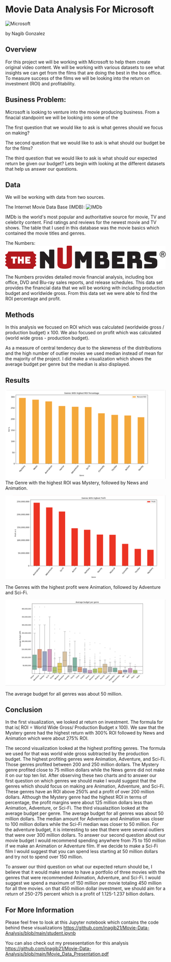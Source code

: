 # Movie Data Analysis For Microsoft
![Microsoft](https://upload.wikimedia.org/wikipedia/commons/9/96/Microsoft_logo_%282012%29.svg)

by Nagib Gonzalez


## Overview

For this project we will be working with Microsoft to help them create original video content. We will be working with various datasets to see what insights we can get from the films that are doing the best in the box office. To measure success of the films we will be looking into the return on investment (ROI) and profitability.
## Business Problem:

Microsoft is looking to venture into the movie producing business. From a finacial standpoint we will be looking into some of the 


The first question that we would like to ask is what genres should we focus on making? 

The second question that we would like to ask is what should our budget be for the films? 

The third question that we would like to ask is what should our expected return be given our budget? Lets begin with looking at the different datasets that  help us answer our questions. 
## Data
We will be working with data from two sources.

The Internet Movie Data Base (IMDB): ![IMDb](https://upload.wikimedia.org/wikipedia/commons/6/69/IMDB_Logo_2016.svg)

IMDb is the world's most popular and authoritative source for movie, TV and celebrity content. Find ratings and reviews for the newest movie and TV shows. The table that I used in this  database was the movie basics which contained the movie titles and genres. 

The Numbers: ![The Numbers](https://github.com/inagib21/dsc-phase-1-project-v2-4/blob/master/numbers-logo-r.svg)

The Numbers provides detailed movie financial analysis, including box office, DVD and Blu-ray sales reports, and release schedules.  This data set provides the financial data that we will be working with including production budget and worldwide gross. From this data set we were able to find the ROI percentage and profit.

## Methods
In this analysis we focused on ROI which was calculated (worldwide gross / production budget) x 100. We also focused on profit which was calculated (world wide gross - production budget).

As a measure of central tendency due to the skewness of the distributions and the high number of outlier movies we used median instead of mean for the majority of the project. I did make a visualization which shows the average budget per genre but the median is also displayed.
## Results

![Genre ROI](https://github.com/inagib21/Movie-Data-Analysis/blob/main/GenreWithHighestROI.png)
The Genre with the highest ROI was Mystery, followed by News and Animation.


![Genre Profit](https://github.com/inagib21/Movie-Data-Analysis/blob/main/Genrewithhighestprofit.png)

The Genres with the highest profit were Animation, followed by Adventure and Sci-Fi.

![Average Budget Per Genre](https://github.com/inagib21/Movie-Data-Analysis/blob/main/Avgbudget.png)

The average budget for all genres was about 50 million.
## Conclusion


In the first visualization, we looked at return on investment. The formula for that is( ROI = World Wide Gross/ Production Budget x 100). We saw that the Mystery genre had the highest return with 300% ROI followed by News and Animation which were about 275% ROI. 


The second visualization looked at the highest profiting genres. The formula we used for that was world wide gross subtracted by the production budget. The highest profiting genres were Animation, Adventure, and Sci-Fi. Those genres profited between 200 and 250 million dollars. The Mystery genre profited close to 75 million dollars while the News genre did not make it on our top ten list. After observing these two charts and to answer our first question on which genres we should make I would suggest that the genres which should focus on making are Animation, Adventure, and Sci-Fi. These genres have an ROI above 250% and a profit of over 200 million dollars. Although the Mystery genre had the highest ROI in terms of percentage, the profit margins were about 125 million dollars less than Animation, Adventure, or Sci-Fi.
The third visualazition looked at the average budget per genre. The average budget for all genres was about 50 million dollars. The median amount for Adventure and Animation was closer to 100 million dollars while the Sci-Fi median was closer to 50 million. For the adventure budget, it is interesting to see that there were several outliers that were over 300 million dollars. To answer our second question about our movie budget I would recommend spending anywhere from 75 to 150 million if we make an Animation or Adventure film. If we decide to make a Sci-Fi film I would suggest that you can spend less starting at 50 million dollars and try not to spend over 150 million.


To answer our third question on what our expected return should be, I believe that it would make sense to have a portfolio of three movies with the genres that were recommended Animation, Adventure, and Sci-Fi. I would suggest we spend a maximum of 150 million per movie totaling 450 million for all thre movies. on that 450 million dollar investment, we should aim for a return of 250-275 percent which is a profit of 1.125-1.237 billion dollars.

## For More Information
Please feel free to look at this Jupyter notebook which contains the code behind these visualizations https://github.com/inagib21/Movie-Data-Analysis/blob/main/student.ipynb 

You can also check out my presesentation for this analysis https://github.com/inagib21/Movie-Data-Analysis/blob/main/Movie_Data_Presentation.pdf
